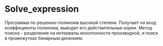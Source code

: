 # Solve_expression
Программа по решению полинома высокой степени. Получает на вход коэффициенты полинома, 
выводит его действительные корни.
Метод поиска - разделение на интервалы монотонности производной, и поиск в промежутках бинарным делением.
